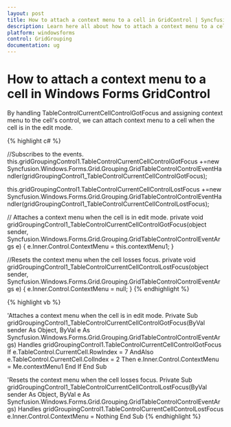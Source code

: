 ```yaml
---
layout: post
title: How to attach a context menu to a cell in GridControl | Syncfusion
description: Learn here all about how to attach a context menu to a cell of Syncfusion Windows Forms GridControl control and more.
platform: windowsforms
control: GridGrouping
documentation: ug
---
```


# How to attach a context menu to a cell in Windows Forms GridControl

By handling TableControlCurrentCellControlGotFocus and assigning context menu to the cell's control, we can attach context menu to a cell when the cell is in the edit mode.


 
{% highlight c# %}

//Subscribes to the events.
this.gridGroupingControl1.TableControlCurrentCellControlGotFocus +=new 
Syncfusion.Windows.Forms.Grid.Grouping.GridTableControlControlEventHandler(gridGroupingControl1_TableControlCurrentCellControlGotFocus);

this.gridGroupingControl1.TableControlCurrentCellControlLostFocus +=new 
Syncfusion.Windows.Forms.Grid.Grouping.GridTableControlControlEventHandler(gridGroupingControl1_TableControlCurrentCellControlLostFocus);

// Attaches a context menu when the cell is in edit mode.
private void gridGroupingControl1_TableControlCurrentCellControlGotFocus(object sender, Syncfusion.Windows.Forms.Grid.Grouping.GridTableControlControlEventArgs e)
{
e.Inner.Control.ContextMenu = this.contextMenu1;
}

//Resets the context menu when the cell losses focus.
private void gridGroupingControl1_TableControlCurrentCellControlLostFocus(object sender, Syncfusion.Windows.Forms.Grid.Grouping.GridTableControlControlEventArgs e)
{
e.Inner.Control.ContextMenu = null;
}
{% endhighlight  %}

{% highlight vb %}

'Attaches a context menu when the cell is in edit mode.
Private Sub gridGroupingControl1_TableControlCurrentCellControlGotFocus(ByVal sender As Object, ByVal e As 
Syncfusion.Windows.Forms.Grid.Grouping.GridTableControlControlEventArgs) Handles gridGroupingControl1.TableControlCurrentCellControlGotFocus
    If e.TableControl.CurrentCell.RowIndex = 7 AndAlso e.TableControl.CurrentCell.ColIndex = 2 Then
        e.Inner.Control.ContextMenu = Me.contextMenu1
    End If
End Sub

'Resets the context menu when the cell losses focus.
Private Sub gridGroupingControl1_TableControlCurrentCellControlLostFocus(ByVal sender As Object, ByVal e As 
Syncfusion.Windows.Forms.Grid.Grouping.GridTableControlControlEventArgs) Handles gridGroupingControl1.TableControlCurrentCellControlLostFocus
    e.Inner.Control.ContextMenu = Nothing
End Sub
{% endhighlight  %}